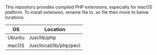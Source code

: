 This repository provides compiled PHP extensions, especially for macOS platform. To install extension, rename file to .so file then move to below locations.

| OS | Location |
|---|---|
|Ubuntu|/usr/lib/php
|macOS| /usr/local/lib/php/pecl|

